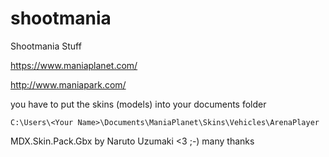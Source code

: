 # shootmania
Shootmania Stuff

https://www.maniaplanet.com/

http://www.maniapark.com/

you have to put the skins (models) into your documents folder

```
C:\Users\<Your Name>\Documents\ManiaPlanet\Skins\Vehicles\ArenaPlayer
```

MDX.Skin.Pack.Gbx by Naruto Uzumaki <3 ;-) many thanks
